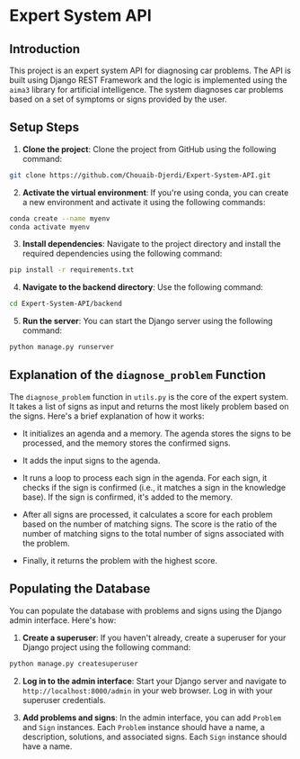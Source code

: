 # Expert System API

## Introduction
This project is an expert system API for diagnosing car problems. The API is built using Django REST Framework and the logic is implemented using the `aima3` library for artificial intelligence. The system diagnoses car problems based on a set of symptoms or signs provided by the user.

## Setup Steps

1. **Clone the project**: Clone the project from GitHub using the following command:

```bash
git clone https://github.com/Chouaib-Djerdi/Expert-System-API.git
```

2. **Activate the virtual environment**: If you're using conda, you can create a new environment and activate it using the following commands:

```bash
conda create --name myenv
conda activate myenv
```

3. **Install dependencies**: Navigate to the project directory and install the required dependencies using the following command:

```bash
pip install -r requirements.txt
```

4. **Navigate to the backend directory**: Use the following command:

```bash
cd Expert-System-API/backend
```

5. **Run the server**: You can start the Django server using the following command:

```bash
python manage.py runserver
```

## Explanation of the `diagnose_problem` Function

The `diagnose_problem` function in `utils.py` is the core of the expert system. It takes a list of signs as input and returns the most likely problem based on the signs. Here's a brief explanation of how it works:

- It initializes an agenda and a memory. The agenda stores the signs to be processed, and the memory stores the confirmed signs.

- It adds the input signs to the agenda.

- It runs a loop to process each sign in the agenda. For each sign, it checks if the sign is confirmed (i.e., it matches a sign in the knowledge base). If the sign is confirmed, it's added to the memory.

- After all signs are processed, it calculates a score for each problem based on the number of matching signs. The score is the ratio of the number of matching signs to the total number of signs associated with the problem.

- Finally, it returns the problem with the highest score.

## Populating the Database

You can populate the database with problems and signs using the Django admin interface. Here's how:

1. **Create a superuser**: If you haven't already, create a superuser for your Django project using the following command:

```bash
python manage.py createsuperuser
```

2. **Log in to the admin interface**: Start your Django server and navigate to `http://localhost:8000/admin` in your web browser. Log in with your superuser credentials.

3. **Add problems and signs**: In the admin interface, you can add `Problem` and `Sign` instances. Each `Problem` instance should have a name, a description, solutions, and associated signs. Each `Sign` instance should have a name.
